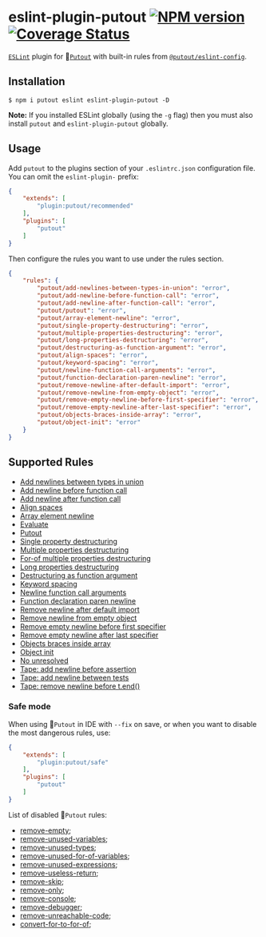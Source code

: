 # eslint-plugin-putout [![NPM version][NPMIMGURL]][NPMURL] [![Coverage Status][CoverageIMGURL]][CoverageURL]

[NPMIMGURL]: https://img.shields.io/npm/v/eslint-plugin-putout.svg?style=flat&longCache=true
[NPMURL]: https://npmjs.org/package/eslint-plugin-putout "npm"
[CoverageURL]: https://coveralls.io/github/coderaiser/putout?branch=master
[CoverageIMGURL]: https://coveralls.io/repos/coderaiser/putout/badge.svg?branch=master&service=github

[`ESLint`](https://eslint.org) plugin for 🐊[`Putout`](https://github.com/coderaiser/putout) with built-in rules from [`@putout/eslint-config`](https://github.com/coderaiser/putout/tree/master/packages/eslint-config).

## Installation

```
$ npm i putout eslint eslint-plugin-putout -D
```

**Note:** If you installed ESLint globally (using the `-g` flag) then you must also install `putout` and `eslint-plugin-putout` globally.

## Usage

Add `putout` to the plugins section of your `.eslintrc.json` configuration file. You can omit the `eslint-plugin-` prefix:

```json
{
    "extends": [
        "plugin:putout/recommended"
    ],
    "plugins": [
        "putout"
    ]
}
```

Then configure the rules you want to use under the rules section.

```json
{
    "rules": {
        "putout/add-newlines-between-types-in-union": "error",
        "putout/add-newline-before-function-call": "error",
        "putout/add-newline-after-function-call": "error",
        "putout/putout": "error",
        "putout/array-element-newline": "error",
        "putout/single-property-destructuring": "error",
        "putout/multiple-properties-destructuring": "error",
        "putout/long-properties-destructuring": "error",
        "putout/destructuring-as-function-argument": "error",
        "putout/align-spaces": "error",
        "putout/keyword-spacing": "error",
        "putout/newline-function-call-arguments": "error",
        "putout/function-declaration-paren-newline": "error",
        "putout/remove-newline-after-default-import": "error",
        "putout/remove-newline-from-empty-object": "error",
        "putout/remove-empty-newline-before-first-specifier": "error",
        "putout/remove-empty-newline-after-last-specifier": "error",
        "putout/objects-braces-inside-array": "error",
        "putout/object-init": "error"
    }
}
```

## Supported Rules

- [Add newlines between types in union](/packages/eslint-plugin-putout/lib/add-newlines-between-types-in-union)
- [Add newline before function call](/packages/eslint-plugin-putout/lib/add-newline-before-function-call)
- [Add newline after function call](/packages/eslint-plugin-putout/lib/add-newline-after-function-call)
- [Align spaces](/packages/eslint-plugin-putout/lib/align-spaces)
- [Array element newline](/packages/eslint-plugin-putout/lib/array-element-newline)
- [Evaluate](/packages/eslint-plugin-putout/lib/evaluate)
- [Putout](lib/putout)
- [Single property destructuring](/packages/eslint-plugin-putout/lib/single-property-destructuring)
- [Multiple properties destructuring](/packages/eslint-plugin-putout/lib/multiple-properties-destructuring)
- [For-of multiple properties destructuring](/packages/eslint-plugin-putout/lib/for-of-multiple-properties-destructuring)
- [Long properties destructuring](/packages/eslint-plugin-putout/lib/long-properties-destructuring)
- [Destructuring as function argument](/packages/eslint-plugin-putout/lib/destructuring-as-function-argument)
- [Keyword spacing](/packages/eslint-plugin-putout/lib/keyword-spacing)
- [Newline function call arguments](/packages/eslint-plugin-putout/lib/newline-function-call-arguments)
- [Function declaration paren newline](/packages/eslint-plugin-putout/lib/function-declaration-paren-newline)
- [Remove newline after default import](/packages/eslint-plugin-putout/lib/remove-newline-after-default-import)
- [Remove newline from empty object](/packages/eslint-plugin-putout/lib/remove-newline-from-empty-object)
- [Remove empty newline before first specifier](/packages/eslint-plugin-putout/lib/remove-empty-newline-before-first-specifier)
- [Remove empty newline after last specifier](/packages/eslint-plugin-putout/lib/remove-empty-newline-after-last-specifier)
- [Objects braces inside array](/packages/eslint-plugin-putout/lib/objects-braces-inside-array)
- [Object init](/packages/eslint-plugin-putout/lib/object-init)
- [No unresolved](/packages/eslint-plugin-putout/lib/no-unresolved)
- [Tape: add newline before assertion]('/packages/eslint-plugin-putout/lib/tape-add-new-line-before-assertion)
- [Tape: add newline between tests]('/packages/eslint-plugin-putout/lib/tape-add-new-line-between-tests)
- [Tape: remove newline before t.end()]('/packages/eslint-plugin-putout/lib/tape-remove-newline-before-t-end)

### Safe mode

When using 🐊`Putout` in IDE with `--fix` on save, or when you want to disable the most dangerous rules, use:

```json
{
    "extends": [
        "plugin:putout/safe"
    ],
    "plugins": [
        "putout"
    ]
}
```

List of disabled 🐊`Putout` rules:

- [remove-empty](https://github.com/coderaiser/putout/tree/v22.0.0/packages/plugin-remove-empty);
- [remove-unused-variables](https://github.com/coderaiser/putout/tree/v22.0.0/packages/remove-unused-variables);
- [remove-unused-types](https://github.com/coderaiser/putout/tree/v22.0.0/packages/remove-unused-types);
- [remove-unused-for-of-variables](https://github.com/coderaiser/putout/tree/v22.0.0/packages/remove-unused-for-of-variables);
- [remove-unused-expressions](https://github.com/coderaiser/putout/tree/v22.0.0/packages);
- [remove-useless-return](https://github.com/coderaiser/putout/tree/master/remove-useless-return);
- [remove-skip](https://github.com/coderaiser/putout/tree/v22.0.0/packages/remove-skip);
- [remove-only](https://github.com/coderaiser/putout/tree/v22.0.0/packages/remove-only);
- [remove-console](https://github.com/coderaiser/putout/tree/v22.0.0/packages/remove-console);
- [remove-debugger](https://github.com/coderaiser/putout/tree/v22.0.0/packages/remove-debugger);
- [remove-unreachable-code](https://github.com/coderaiser/putout/tree/v22.0.0/packages/remove-unreachable-code);
- [convert-for-to-for-of](https://github.com/coderaiser/putout/tree/v22.0.0/packages/convert-for-to-for-of);
